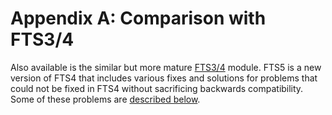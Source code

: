 # Appendix A: Comparison with FTS3/4


 Also available is the similar but more mature [FTS3/4](fts3.html) module.
FTS5 is a new version of FTS4 that includes various fixes and solutions for
problems that could not be fixed in FTS4 without sacrificing backwards
compatibility. Some of these problems are
[described below](fts5.html#_summary_of_technical_differences_).



